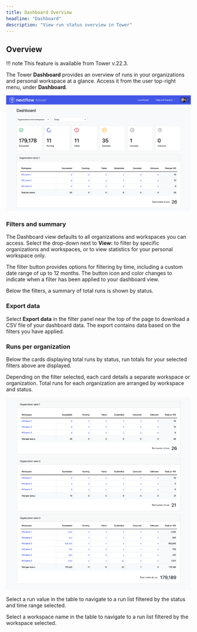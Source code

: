 ```yaml
---
title: Dashboard Overview
headline: "Dashboard"
description: "View run status overview in Tower"
---
```


## Overview

!!! note 
    This feature is available from Tower v.22.3.

The Tower **Dashboard** provides an overview of runs in your organizations and personal workspace at a glance. Access it from the user top-right menu, under **Dashboard**. 

![](_images/dashboard_hero.png)

### Filters and summary

The Dashboard view defaults to all organizations and workspaces you can access. Select the drop-down next to **View:** to filter by specific organizations and workspaces, or to view statistics for your personal workspace only.

The filter button provides options for filtering by time, including a custom date range of up to 12 months. The button icon and color changes to indicate when a filter has been applied to your dashboard view. 

Below the filters, a summary of total runs is shown by status.

### Export data

Select **Export data** in the filter panel near the top of the page to download a CSV file of your dashboard data. The export contains data based on the filters you have applied. 

### Runs per organization

Below the cards displaying total runs by status, run totals for your selected filters above are displayed.

Depending on the filter selected, each card details a separate workspace or organization. Total runs for each organization are arranged by workspace and status.

![](_images/dashboard_orgs.png)

Select a run value in the table to navigate to a run list filtered by the status and time range selected.

Select a workspace name in the table to navigate to a run list filtered by the workspace selected.
